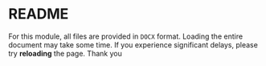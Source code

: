 # README

For this module, all files are provided in `DOCX` format. Loading the entire document may take some time. If you experience significant delays, please try **reloading** the page. Thank you
